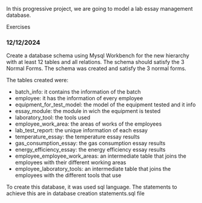 
In this progressive project, we are going to model a lab essay
 management database.

Exercises 

### 12/12/2024

Create a database schema using Mysql Workbench for the
new hierarchy with at least 12 tables and all relations.
The schema should satisfy the 3 Normal Forms.
The schema was created and satisfy the 3 normal forms.


The tables created were:
* batch_info: it contains the information of the batch
* employee: it has the information of every employee
* equipment_for_test_model: the model of the equipment tested and it info
* essay_module: the module in wich the equipment is tested
* laboratory_tool: the tools used
* employee_work_area: the areas of works of the employees
* lab_test_report: the unique information of each essay
* temperature_essay: the temperature essay results
* gas_consumption_essay: the gas consumption essay results
* energy_efficiency_essay: the energy efficiency essay results
* employee_employee_work_areas: an intermediate table that joins
  the employees with their different working areas
* employee_laboratory_tools: an intermediate table that joins
  the employees with the different tools that use

To create this database, it was used sql language. The statements to achieve this are in 
database creation statements.sql file

